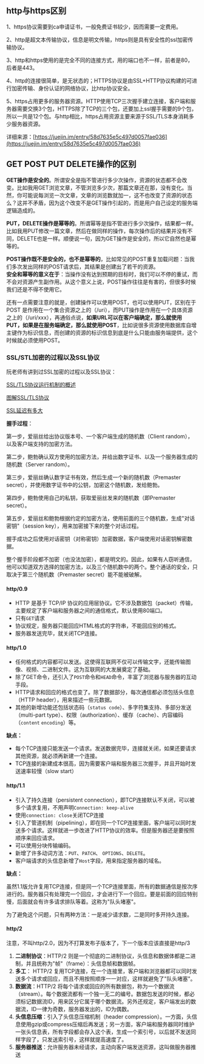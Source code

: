 ## http与https区别

1、https协议需要到ca申请证书，一般免费证书较少，因而需要一定费用。

2、http是超文本传输协议，信息是明文传输，https则是具有安全性的ssl加密传输协议。

3、http和https使用的是完全不同的连接方式，用的端口也不一样，前者是80，后者是443。

4、http的连接很简单，是无状态的；HTTPS协议是由SSL+HTTP协议构建的可进行加密传输、身份认证的网络协议，比http协议安全。

5、https占用更多的服务器资源。HTTP使用TCP三次握手建立连接，客户端和服务器需要交换3个包，HTTPS除了TCP的三个包，还要加上ssl握手需要的9个包，所以一共是12个包。与http相比，https占用资源主要来源于SSL/TLS本身消耗多少服务器资源。

详细来源：[https://juejin.im/entry/58d7635e5c497d0057fae036](https://juejin.im/entry/58d7635e5c497d0057fae036)

## GET POST PUT DELETE操作的区别

**GET操作是安全的**。所谓安全是指不管进行多少次操作，资源的状态都不会改变。比如我用GET浏览文章，不管浏览多少次，那篇文章还在那，没有变化。当然，你可能说每浏览一次文章，文章的浏览数就加一，这不也改变了资源的状态么？这并不矛盾，因为这个改变不是GET操作引起的，而是用户自己设定的服务端逻辑造成的。

**PUT，DELETE操作是幂等的**。所谓幂等是指不管进行多少次操作，结果都一样。比如我用PUT修改一篇文章，然后在做同样的操作，每次操作后的结果并没有不同，DELETE也是一样。顺便说一句，因为GET操作是安全的，所以它自然也是幂等的。

**POST操作既不是安全的，也不是幂等的**，比如常见的POST重复加载问题：当我们多次发出同样的POST请求后，其结果是创建出了若干的资源。  
**安全和幂等的意义在于**：当操作没有达到预期的目标时，我们可以不停的重试，而不会对资源产生副作用。从这个意义上说，POST操作往往是有害的，但很多时候我们还是不得不使用它。

还有一点需要注意的就是，创建操作可以使用POST，也可以使用PUT，区别在于POST 是作用在一个集合资源之上的（/uri），而PUT操作是作用在一个具体资源之上的（/uri/xxx），再通俗点说，**如果URL可以在客户端确定，那么就使用PUT，如果是在服务端确定，那么就使用POST**，比如说很多资源使用数据库自增主键作为标识信息，而创建的资源的标识信息到底是什么只能由服务端提供，这个时候就必须使用POST。

### SSL/STL加密的过程以及SSL协议

阮老师有讲到过SSL加密的过程以及SSL协议：

[SSL/TLS协议运行机制的概述](http://www.ruanyifeng.com/blog/2014/02/ssl_tls.html)

[图解SSL/TLS协议](http://www.ruanyifeng.com/blog/2014/09/illustration-ssl.html)

[SSL延迟有多大](http://www.ruanyifeng.com/blog/2014/09/ssl-latency.html)

**握手过程**：

第一步，爱丽丝给出协议版本号、一个客户端生成的随机数（Client random），以及客户端支持的加密方法。

第二步，鲍勃确认双方使用的加密方法，并给出数字证书、以及一个服务器生成的随机数（Server random）。

第三步，爱丽丝确认数字证书有效，然后生成一个新的随机数（Premaster secret），并使用数字证书中的公钥，加密这个随机数，发给鲍勃。

第四步，鲍勃使用自己的私钥，获取爱丽丝发来的随机数（即Premaster secret）。

第五步，爱丽丝和鲍勃根据约定的加密方法，使用前面的三个随机数，生成"对话密钥"（session key），用来加密接下来的整个对话过程。

握手成功之后使用对话密钥（对称密钥）加密数据，客户端使用对话密钥解密数据。

整个握手阶段都不加密（也没法加密），都是明文的。因此，如果有人窃听通信，他可以知道双方选择的加密方法，以及三个随机数中的两个。整个通话的安全，只取决于第三个随机数（Premaster secret）能不能被破解。

#### http/0.9

- HTTP 是基于 TCP/IP 协议的应用层协议。它不涉及数据包（packet）传输，主要规定了客户端和服务器之间的通信格式，默认使用80端口。
- 只有`GET`请求
- 协议规定，服务器只能回应HTML格式的字符串，不能回应别的格式。
- 服务器发送完毕，就关闭TCP连接。

#### http/1.0

- 任何格式的内容都可以发送。这使得互联网不仅可以传输文字，还能传输图像、视频、二进制文件。这为互联网的大发展奠定了基础。
- 除了GET命令，还引入了`POST`命令和`HEAD`命令，丰富了浏览器与服务器的互动手段。
- HTTP请求和回应的格式也变了。除了数据部分，每次通信都必须包括头信息（HTTP header），用来描述一些元数据。
- 其他的新增功能还包括状态码（`status code`）、多字符集支持、多部分发送（multi-part type）、权限（authorization）、缓存（cache）、内容编码（`content` `encoding`）等。

**缺点：**

- 每个TCP连接只能发送一个请求。发送数据完毕，连接就关闭，如果还要请求其他资源，就必须再新建一个连接。
- TCP连接的新建成本很高，因为需要客户端和服务器三次握手，并且开始时发送速率较慢（slow start）

#### http/1.1

- 引入了持久连接（persistent connection），即TCP连接默认不关闭，可以被多个请求复用，不用声明`Connection: keep-alive`
- 使用`connection: close`关闭TCP连接
- 引入了管道机制（pipelining），即在同一个TCP连接里面，客户端可以同时发送多个请求。这样就进一步改进了HTTP协议的效率。但是服务器还是要按照顺序来回应请求。
- 可以使用分块传输编码。
- 新增了许多动词方法：`PUT`、`PATCH`、 `OPTIONS`、`DELETE`。
- 客户端请求的头信息新增了`Host`字段，用来指定服务器的域名。

**缺点：**

虽然1.1版允许复用TCP连接，但是同一个TCP连接里面，所有的数据通信是按次序进行的。服务器只有处理完一个回应，才会进行下一个回应。要是前面的回应特别慢，后面就会有许多请求排队等着。这称为"队头堵塞"。

为了避免这个问题，只有两种方法：一是减少请求数，二是同时多开持久连接。

#### http/2

注意，不叫http/2.0，因为不打算发布子版本了，下一个版本应该直接是http/3

1. **二进制协议**：HTTP/2 则是一个彻底的二进制协议，头信息和数据体都是二进制，并且统称为"帧"（frame）：头信息帧和数据帧。
2. **多工**： HTTP/2 复用TCP连接，在一个连接里，客户端和浏览器都可以同时发送多个请求或回应，而且不用按照顺序一一对应，这样就避免了"队头堵塞"。
3. **数据流**：HTTP/2 将每个请求或回应的所有数据包，称为一个数据流（stream）。每个数据流都有一个独一无二的编号。数据包发送的时候，都必须标记数据流ID，用来区分它属于哪个数据流。另外还规定，客户端发出的数据流，ID一律为奇数，服务器发出的，ID为偶数。
4. **头信息压缩**：引入了头信息压缩机制（header compression）。一方面，头信息使用gzip或compress压缩后再发送；另一方面，客户端和服务器同时维护一张头信息表，所有字段都会存入这个表，生成一个索引号，以后就不发送同样字段了，只发送索引号，这样就提高速度了。
5. **服务器推送**：允许服务器未经请求，主动向客户端发送资源，这叫做服务器推送